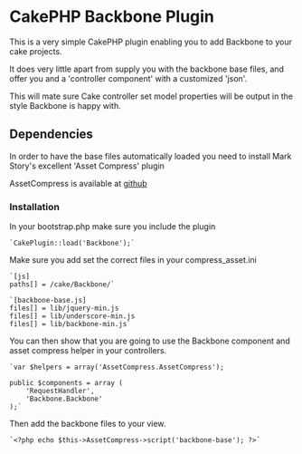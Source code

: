# CakePHP Backbone Plugin

This is a very simple CakePHP plugin enabling you to add Backbone to your cake projects.

It does very little apart from supply you with the backbone base files, 
and offer you and a 'controller component' with a customized 'json'.

This will mate sure Cake controller set model properties will be output in the style 
Backbone is happy with. 

## Dependencies

In order to have the base files automatically loaded you need to install Mark Story's excellent 'Asset Compress' plugin

AssetCompress is available at [github](http://github.com/markstory/asset_compress)

### Installation

In your bootstrap.php make sure you include the plugin

	`CakePlugin::load('Backbone');`
	
Make sure you add set the correct files in  your compress_asset.ini

	`[js]
	paths[] = /cake/Backbone/`

	`[backbone-base.js]
	files[] = lib/jquery-min.js
	files[] = lib/underscore-min.js
	files[] = lib/backbone-min.js`
	
You can then show that you are going to use the Backbone component and 
asset compress helper in your controllers.

	`var $helpers = array('AssetCompress.AssetCompress');
	
	public $components = array (
		'RequestHandler',
		'Backbone.Backbone'
	);`

Then add the backbone files to your view.

	`<?php echo $this->AssetCompress->script('backbone-base'); ?>`
